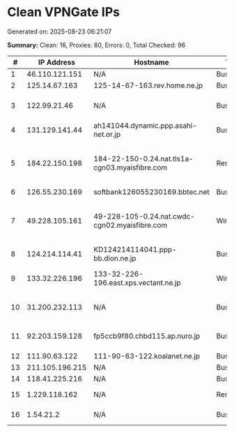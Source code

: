 # Clean VPNGate IPs
Generated on: 2025-08-23 06:21:07

**Summary:** Clean: 16, Proxies: 80, Errors: 0, Total Checked: 96

| # | IP Address | Hostname | Type | Country | Provider |
|---|------------|----------|------|---------|----------|
| 1 | 46.110.121.151 | N/A | Business | US | Metronet |
| 2 | 125.14.67.163 | 125-14-67-163.rev.home.ne.jp | Business | JP | JCOM Co., Ltd. |
| 3 | 122.99.21.46 | N/A | Business | TW | Hoshin Multimedia Center Inc. |
| 4 | 131.129.141.44 | ah141044.dynamic.ppp.asahi-net.or.jp | Business | JP | Asahi Net |
| 5 | 184.22.150.198 | 184-22-150-0.24.nat.tls1a-cgn03.myaisfibre.com | Residential | TH | ADVANCED WIRELESS NETWORK COMPANY LIMITED |
| 6 | 126.55.230.169 | softbank126055230169.bbtec.net | Business | JP | SoftBank Corp. |
| 7 | 49.228.105.161 | 49-228-105-0.24.nat.cwdc-cgn02.myaisfibre.com | Wireless | TH | ADVANCED WIRELESS NETWORK COMPANY LIMITED |
| 8 | 124.214.114.41 | KD124214114041.ppp-bb.dion.ne.jp | Business | JP | KDDI CORPORATION |
| 9 | 133.32.226.196 | 133-32-226-196.east.xps.vectant.ne.jp | Wireless | JP | ARTERIA Networks Corporation |
| 10 | 31.200.232.113 | N/A | Business | RU | Natalia Sergeevna Filicheva |
| 11 | 92.203.159.128 | fp5ccb9f80.chbd115.ap.nuro.jp | Business | JP | Sony Network Communications Inc. |
| 12 | 111.90.63.122 | 111-90-63-122.koalanet.ne.jp | Business | JP | JCOM Co., Ltd. |
| 13 | 211.105.196.215 | N/A | Business | KR | Korea Telecom |
| 14 | 118.41.225.216 | N/A | Business | KR | Korea Telecom |
| 15 | 1.229.118.162 | N/A | Residential | KR | SK Broadband Co Ltd |
| 16 | 1.54.21.2 | N/A | Business | VN | FPT Telecom Company |
